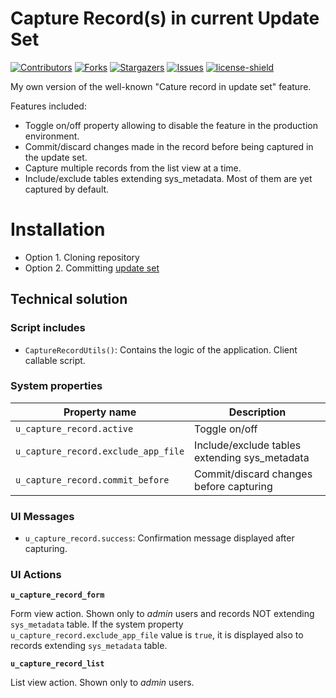 # Capture Record(s) in current Update Set

[![Contributors][contributors-shield]][contributors-url]
[![Forks][forks-shield]][forks-url]
[![Stargazers][stars-shield]][stars-url]
[![Issues][issues-shield]][issues-url]
[![license-shield]][license-url]

My own version of the well-known "Cature record in update set" feature.

Features included:

- Toggle on/off property allowing to disable the feature in the production environment.
- Commit/discard changes made in the record before being captured in the update set.
- Capture multiple records from the list view at a time.
- Include/exclude tables extending sys_metadata. Most of them are yet captured by default.

# Installation

- Option 1. Cloning repository
- Option 2. Committing [update set](./releases/capture_update_set_100.xml)

## Technical solution

### Script includes

- `CaptureRecordUtils()`: Contains the logic of the application. Client callable script.

### System properties

| Property name | Description |
| ------------- | ----------- |
| `u_capture_record.active` | Toggle on/off |
| `u_capture_record.exclude_app_file` | Include/exclude tables extending sys_metadata |
| `u_capture_record.commit_before` | Commit/discard changes before capturing |

### UI Messages

- `u_capture_record.success`: Confirmation message displayed after capturing.

### UI Actions

**`u_capture_record_form`**

Form view action. Shown only to *admin* users and records NOT extending `sys_metadata` table. If the system property `u_capture_record.exclude_app_file` value is `true`, it is displayed also to records extending `sys_metadata` table.

**`u_capture_record_list`**

List view action. Shown only to *admin* users.


[contributors-shield]: https://img.shields.io/github/contributors/AlexAlvarez092/SN-Capture-Records-Update-Set.svg?style=for-the-badge
[contributors-url]: https://github.com/AlexAlvarez092/SN-Capture-Records-Update-Set/graphs/contributors

[forks-shield]: https://img.shields.io/github/forks/AlexAlvarez092/SN-Capture-Records-Update-Set.svg?style=for-the-badge
[forks-url]: https://github.com/AlexAlvarez092/SN-Capture-Records-Update-Set/network/members

[stars-shield]: https://img.shields.io/github/stars/AlexAlvarez092/SN-Capture-Records-Update-Set.svg?style=for-the-badge
[stars-url]: https://github.com/gAlexAlvarez092/SN-Capture-Records-Update-Set/stargazers

[issues-shield]: https://img.shields.io/github/issues/AlexAlvarez092/SN-Capture-Records-Update-Set.svg?style=for-the-badge
[issues-url]: https://github.com/AlexAlvarez092/SN-Capture-Records-Update-Set/issues

[license-shield]: https://img.shields.io/github/license/AlexAlvarez092/SN-Capture-Records-Update-Set.svg?style=for-the-badge
[license-url]: https://github.com/AlexAlvarez092/SN-Capture-Records-Update-Set/blob/master/LICENSE.txt